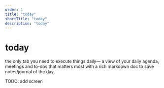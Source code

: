 ```yaml
---
order: 1
title: "today"
shortTitle: "today"
description: "today"
---
```


# today

the only tab you need to execute things daily— a view of  your daily agenda, meetings and to-dos that matters most with a rich markdown doc to save notes/journal of the day.

TODO: add screen